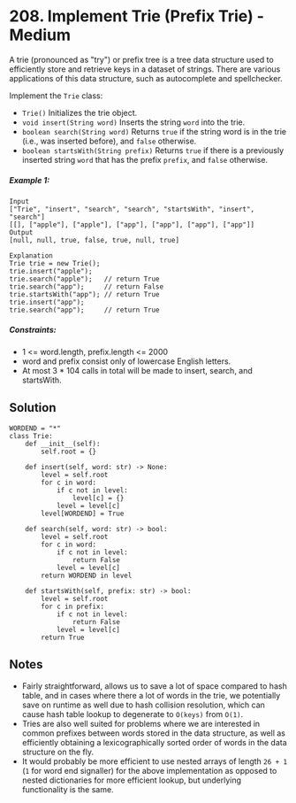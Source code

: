 # 208. Implement Trie (Prefix Trie) - Medium

A trie (pronounced as "try") or prefix tree is a tree data structure used to efficiently store and retrieve keys in a dataset of strings. There are various applications of this data structure, such as autocomplete and spellchecker.

Implement the `Trie` class:

- `Trie()` Initializes the trie object.
- `void insert(String word)` Inserts the string `word` into the trie.
- `boolean search(String word)` Returns `true` if the string word is in the trie (i.e., was inserted before), and `false` otherwise.
- `boolean startsWith(String prefix)` Returns `true` if there is a previously inserted string `word` that has the prefix `prefix`, and `false` otherwise.


##### Example 1:

```
Input
["Trie", "insert", "search", "search", "startsWith", "insert", "search"]
[[], ["apple"], ["apple"], ["app"], ["app"], ["app"], ["app"]]
Output
[null, null, true, false, true, null, true]

Explanation
Trie trie = new Trie();
trie.insert("apple");
trie.search("apple");   // return True
trie.search("app");     // return False
trie.startsWith("app"); // return True
trie.insert("app");
trie.search("app");     // return True
```

##### Constraints:

- 1 <= word.length, prefix.length <= 2000
- word and prefix consist only of lowercase English letters.
- At most 3 * 104 calls in total will be made to insert, search, and startsWith.

## Solution

```
WORDEND = "*"
class Trie:
    def __init__(self):
        self.root = {}

    def insert(self, word: str) -> None:
        level = self.root
        for c in word:
            if c not in level:
                level[c] = {}
            level = level[c]
        level[WORDEND] = True

    def search(self, word: str) -> bool:
        level = self.root
        for c in word:
            if c not in level:
                return False
            level = level[c]
        return WORDEND in level

    def startsWith(self, prefix: str) -> bool:
        level = self.root
        for c in prefix:
            if c not in level:
                return False
            level = level[c]
        return True
```

## Notes
- Fairly straightforward, allows us to save a lot of space compared to hash table, and in cases where there a lot of words in the trie, we potentially save on runtime as well due to hash collision resolution, which can cause hash table lookup to degenerate to `O(keys)` from `O(1)`.
- Tries are also well suited for problems where we are interested in common prefixes between words stored in the data structure, as well as efficiently obtaining a lexicographically sorted order of words in the data structure on the fly.
- It would probably be more efficient to use nested arrays of length `26 + 1` (`1` for word end signaller) for the above implementation as opposed to nested dictionaries for more efficient lookup, but underlying functionality is the same.